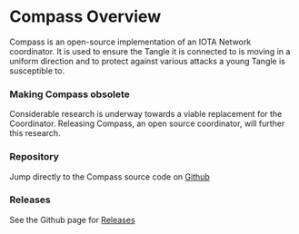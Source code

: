 # Compass Overview

Compass is an open-source implementation of an IOTA Network coordinator. It is used to ensure the Tangle it is connected to is moving in a uniform direction and to protect against various attacks a young Tangle is susceptible to.

### Making Compass obsolete

Considerable research is underway towards a viable replacement for the Coordinator. Releasing Compass, an open source coordinator, will further this research.

### Repository

Jump directly to the Compass source code on [Github](https://github.com/iotaledger/compass)

### Releases

See the Github page for [Releases](https://github.com/iotaledger/compass/releases)